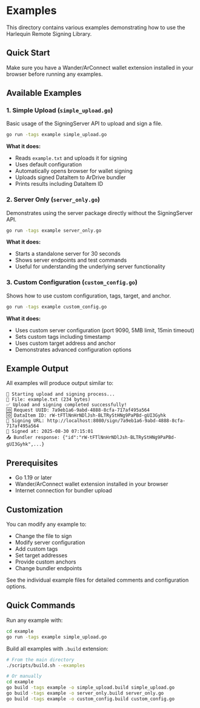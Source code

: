 # Examples

This directory contains various examples demonstrating how to use the Harlequin Remote Signing Library.

## Quick Start

Make sure you have a Wander/ArConnect wallet extension installed in your browser before running any examples.

## Available Examples

### 1. Simple Upload (`simple_upload.go`)

Basic usage of the SigningServer API to upload and sign a file.

```bash
go run -tags example simple_upload.go
```

**What it does:**

- Reads `example.txt` and uploads it for signing
- Uses default configuration
- Automatically opens browser for wallet signing
- Uploads signed DataItem to ArDrive bundler
- Prints results including DataItem ID

### 2. Server Only (`server_only.go`)

Demonstrates using the server package directly without the SigningServer API.

```bash
go run -tags example server_only.go
```

**What it does:**

- Starts a standalone server for 30 seconds
- Shows server endpoints and test commands
- Useful for understanding the underlying server functionality

### 3. Custom Configuration (`custom_config.go`)

Shows how to use custom configuration, tags, target, and anchor.

```bash
go run -tags example custom_config.go
```

**What it does:**

- Uses custom server configuration (port 9090, 5MB limit, 15min timeout)
- Sets custom tags including timestamp
- Uses custom target address and anchor
- Demonstrates advanced configuration options

## Example Output

All examples will produce output similar to:

```
🚀 Starting upload and signing process...
📁 File: example.txt (234 bytes)
✅ Upload and signing completed successfully!
🆔 Request UUID: 7a9eb1a6-9abd-4888-8cfa-717af495a564
🆔 DataItem ID: rW-tFTlNnHrNDlJsh-BLTRyStHNg9PaPBd-gUI3Gyhk
🔗 Signing URL: http://localhost:8080/sign/7a9eb1a6-9abd-4888-8cfa-717af495a564
📅 Signed at: 2025-08-30 07:15:01
📤 Bundler response: {"id":"rW-tFTlNnHrNDlJsh-BLTRyStHNg9PaPBd-gUI3Gyhk",...}
```

## Prerequisites

- Go 1.19 or later
- Wander/ArConnect wallet extension installed in your browser
- Internet connection for bundler upload

## Customization

You can modify any example to:

- Change the file to sign
- Modify server configuration
- Add custom tags
- Set target addresses
- Provide custom anchors
- Change bundler endpoints

See the individual example files for detailed comments and configuration options.

## Quick Commands

Run any example with:

```bash
cd example
go run -tags example simple_upload.go
```

Build all examples with `.build` extension:

```bash
# From the main directory
./scripts/build.sh --examples

# Or manually
cd example
go build -tags example -o simple_upload.build simple_upload.go
go build -tags example -o server_only.build server_only.go
go build -tags example -o custom_config.build custom_config.go
```
